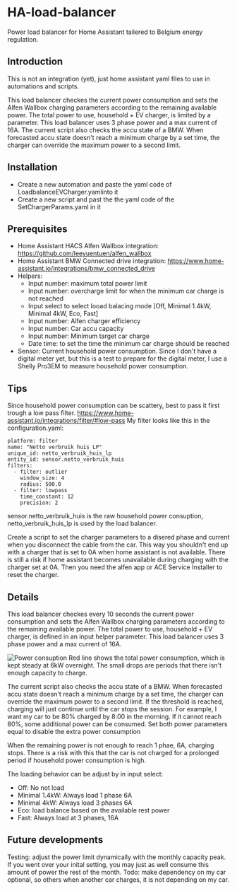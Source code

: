 # HA-load-balancer
Power load balancer for Home Assistant tailered to Belgium energy regulation.

## Introduction
This is not an integration (yet), just home assistant yaml files to use in automations and scripts.

This load balancer checkes the current power consumption and sets the Alfen Wallbox charging parameters according to the remaining available power. The total power to use, household + EV charger, is limited by a parameter.
This load balancer uses 3 phase power and a max current of 16A.
The current script also checks the accu state of a BMW. When forecasted accu state doesn't reach a minimum charge by a set time, the charger can override the maximum power to a second limit. 

## Installation
- Create a new automation and paste the yaml code of LoadbalanceEVCharger.yamlinto it
- Create a new script and past the the yaml code of the SetChargerParams.yaml in it

## Prerequisites
- Home Assistant HACS Alfen Wallbox integration: https://github.com/leeyuentuen/alfen_wallbox
- Home Assistant BMW Connected drive integration: https://www.home-assistant.io/integrations/bmw_connected_drive
- Helpers:
  - Input number: maximum total power limit
  - Input number: overcharge limit for when the minimum car charge is not reached
  - Input select to select looad balacing mode [Off, Minimal 1.4kW, Minimal 4kW, Eco, Fast]
  - Input number: Alfen charger efficiency
  - Input number: Car accu capacity
  - Input number: Minimum target car charge
  - Date time: to set the time the minimum car charge should be reached
- Sensor: Current household power consumption. Since I don't have a digital meter yet, but this is a test to prepare for the digital meter, I use a Shelly Pro3EM to measure household power consumption.

## Tips
Since household power consumption can be scattery, best to pass it first trough a low pass filter. https://www.home-assistant.io/integrations/filter/#low-pass
My filter looks like this in the configuration.yaml:
```
platform: filter
name: "Netto verbruik huis LP"
unique_id: netto_verbruik_huis_lp
entity_id: sensor.netto_verbruik_huis
filters:
  - filter: outlier
    window_size: 4
    radius: 500.0
  - filter: lowpass
    time_constant: 12
    precision: 2
```
sensor.netto_verbruik_huis is the raw household power consuption, netto_verbruik_huis_lp is used by the load balancer.

Create a script to set the charger parameters to a disered phase and current when you disconnect the cable from the car. This way you shouldn't end up with a charger that is set to 0A when home assistant is not available. There is still a risk if home assistant becomes unavailable during charging with the charger set at 0A. Then you need the alfen app or ACE Service Installer to reset the charger.

## Details
This load balancer checkes every 10 seconds the current power consumption and sets the Alfen Wallbox charging parameters according to the remaining available power. The total power to use, household + EV charger, is defined in an input helper parameter.
This load balancer uses 3 phase power and a max current of 16A.

![Power consuption](https://github.com/straybiker/HA-load-balancer/blob/main/doc/powerconsumption.png)
Red line shows the total power consumption, which is kept steady at 6kW overnight. The small drops are periods that there isn't enough capacity to charge.

The current script also checks the accu state of a BMW. When forecasted accu state doesn't reach a minimum charge by a set time, the charger can override the maximum power to a second limit. If the threshold is reached, charging will just continue until the car stops the session. For example, I want my car to be 80% charged by 8:00 in the morning. If it cannot reach 80%, some additional power can be consumed. Set both power parameters equal to disable the extra power consumption


When the remaining power is not enough to reach 1 phae, 6A, charging stops. There is a risk with this that the car is not charged for a prolonged period if household power consumption is high.

The loading behavior can be adjust by in input select:
- Off: No not load
- Minimal 1.4kW: Always load 1 phase 6A
- Minimal 4kW: Always load 3 phases 6A
- Eco: load balance based on the available rest power
- Fast: Always load at 3 phases, 16A

## Future developments
Testing: adjust the power limit dynamically with the monthly capacity peak. If you went over your inital setting, you may just as well consume this amount of power the rest of the month.
Todo: make dependency on my car optional, so others when another car charges, it is not depending on my car. 
